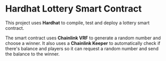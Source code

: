 # Hardhat Lottery Smart Contract

This project uses **Hardhat** to compile, test and deploy a lottery smart contract.

The smart contract uses **Chainlink VRF** to generate a random number and choose a winner. It also uses a **Chainlink Keeper** to automatically check if there's balance and players so it can request a random number and send the balance to the winner.